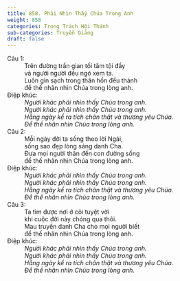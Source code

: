 ```yaml
---
title: 858. Phải Nhìn Thấy Chúa Trong Anh
weight: 858
categories: Trọng Trách Hội Thánh
sub-categories: Truyền Giảng
draft: false
---
```

<dl><dt>Câu 1:</dt><dd data-verse="1">Trên đường trần gian tối tăm tội đầy <br/>và người người đều ngó xem ta. <br/>Luôn gìn sạch trong thân hồn đều thánh <br/>để thế nhân nhìn Chúa trong lòng anh. </dd><dt>Điệp khúc:</dt><dd data-chorus="1"><em>Người khác phải nhìn thấy Chúa trong anh. <br/>Người khác phải nhìn thấy Chúa trong anh. <br/>Hằng ngày kể ra tích chân thật và thương yêu Chúa. <br/>Để thế nhân nhìn Chúa trong lòng anh. </em></dd><dt>Câu 2:</dt><dd data-verse="2">Mỗi ngày đời ta sống theo lời Ngài, <br/>sống sao đẹp lòng sáng danh Cha. <br/>Đưa mọi người thân đến con đường sống <br/>để thế nhân nhìn Chúa trong lòng anh. </dd><dt>Điệp khúc:</dt><dd data-chorus="1"><em>Người khác phải nhìn thấy Chúa trong anh. <br/>Người khác phải nhìn thấy Chúa trong anh. <br/>Hằng ngày kể ra tích chân thật và thương yêu Chúa. <br/>Để thế nhân nhìn Chúa trong lòng anh. </em></dd><dt>Câu 3:</dt><dd data-verse="3">Ta tìm được nơi ở cõi tuyệt vời <br/>khi cuộc đời này chóng qua thôi. <br/>Mau truyền danh Cha cho mọi người biết <br/>để thế nhân nhìn Chúa trong lòng anh. </dd><dt>Điệp khúc:</dt><dd data-chorus="1"><em>Người khác phải nhìn thấy Chúa trong anh. <br/>Người khác phải nhìn thấy Chúa trong anh. <br/>Hằng ngày kể ra tích chân thật và thương yêu Chúa. <br/>Để thế nhân nhìn Chúa trong lòng anh. </em></dd></dl>